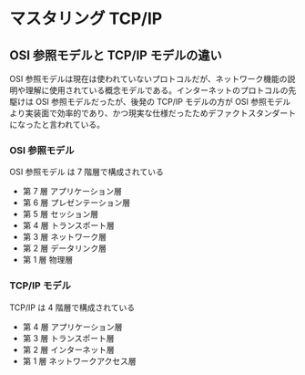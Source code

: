 # マスタリング TCP/IP

## OSI 参照モデルと TCP/IP モデルの違い

OSI 参照モデルは現在は使われていないプロトコルだが、ネットワーク機能の説明や理解に使用されている概念モデルである。インターネットのプロトコルの先駆けは OSI 参照モデルだったが、後発の TCP/IP モデルの方が OSI 参照モデルより実装面で効率的であり、かつ現実な仕様だったためデファクトスタンダートになったと言われている。

### OSI 参照モデル

OSI 参照モデル は 7 階層で構成されている

- 第 7 層 アプリケーション層
- 第 6 層 プレゼンテーション層
- 第 5 層 セッション層
- 第 4 層 トランスポート層
- 第 3 層 ネットワーク層
- 第 2 層 データリンク層
- 第 1 層 物理層

### TCP/IP モデル

TCP/IP は 4 階層で構成されている

- 第 4 層 アプリケーション層
- 第 3 層 トランスポート層
- 第 2 層 インターネット層
- 第 1 層 ネットワークアクセス層
